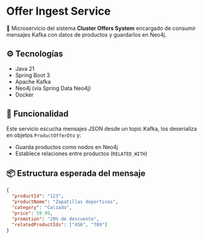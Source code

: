 # Offer Ingest Service

🎯 Microservicio del sistema **Cluster Offers System** encargado de consumir mensajes Kafka con datos de productos y guardarlos en Neo4j.

## ⚙️ Tecnologías
- Java 21
- Spring Boot 3
- Apache Kafka
- Neo4j (vía Spring Data Neo4j)
- Docker

## 🚀 Funcionalidad
Este servicio escucha mensajes JSON desde un topic Kafka, los deserializa en objetos `ProductOfferDto` y:
- Guarda productos como nodos en Neo4j
- Establece relaciones entre productos (`RELATED_WITH`)

## 📦 Estructura esperada del mensaje

```json
{
  "productId": "123",
  "productName": "Zapatillas deportivas",
  "category": "Calzado",
  "price": 59.99,
  "promotion": "20% de descuento",
  "relatedProductIds": ["456", "789"]
}
